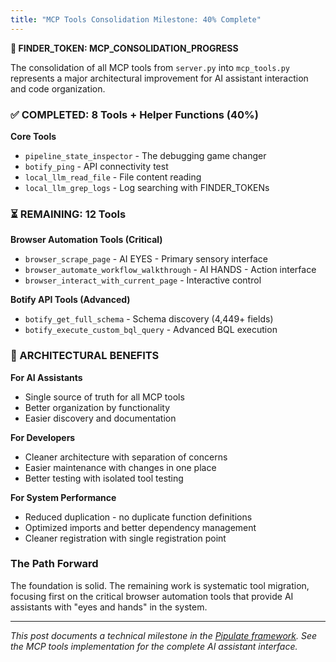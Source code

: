 ```yaml
---
title: "MCP Tools Consolidation Milestone: 40% Complete"
---
```


**🔧 FINDER_TOKEN: MCP_CONSOLIDATION_PROGRESS**

The consolidation of all MCP tools from `server.py` into `mcp_tools.py` represents a major architectural improvement for AI assistant interaction and code organization.

### ✅ COMPLETED: 8 Tools + Helper Functions (40%)

**Core Tools**
- `pipeline_state_inspector` - The debugging game changer
- `botify_ping` - API connectivity test
- `local_llm_read_file` - File content reading
- `local_llm_grep_logs` - Log searching with FINDER_TOKENs

### ⏳ REMAINING: 12 Tools

**Browser Automation Tools (Critical)**
- `browser_scrape_page` - AI EYES - Primary sensory interface
- `browser_automate_workflow_walkthrough` - AI HANDS - Action interface
- `browser_interact_with_current_page` - Interactive control

**Botify API Tools (Advanced)**
- `botify_get_full_schema` - Schema discovery (4,449+ fields)
- `botify_execute_custom_bql_query` - Advanced BQL execution

### 🚀 ARCHITECTURAL BENEFITS

**For AI Assistants**
- Single source of truth for all MCP tools
- Better organization by functionality
- Easier discovery and documentation

**For Developers**
- Cleaner architecture with separation of concerns
- Easier maintenance with changes in one place
- Better testing with isolated tool testing

**For System Performance**
- Reduced duplication - no duplicate function definitions
- Optimized imports and better dependency management
- Cleaner registration with single registration point

### The Path Forward

The foundation is solid. The remaining work is systematic tool migration, focusing first on the critical browser automation tools that provide AI assistants with "eyes and hands" in the system.

---

*This post documents a technical milestone in the [Pipulate framework](https://github.com/miklevin/pipulate). See the MCP tools implementation for the complete AI assistant interface.* 